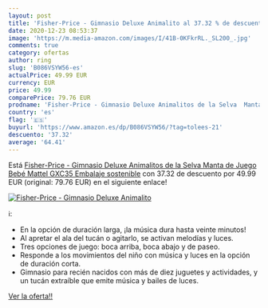 ```yaml
---
layout: post
title: 'Fisher-Price - Gimnasio Deluxe Animalito al 37.32 % de descuento'
date: 2020-12-23 08:53:37
image: 'https://m.media-amazon.com/images/I/41B-0KFkrRL._SL200_.jpg'
comments: true
category: ofertas
author: ring
slug: 'B086VSYW56-es'
actualPrice: 49.99 EUR
currency: EUR
price: 49.99
comparePrice: 79.76 EUR
prodname: 'Fisher-Price - Gimnasio Deluxe Animalitos de la Selva  Manta de Juego Bebé  Mattel GXC35   Embalaje sostenible'
country: 'es'
flag: '🇪🇸'
buyurl: 'https://www.amazon.es/dp/B086VSYW56/?tag=tolees-21'
descuento: '37.32'
average: '64.41'
---
```


Está [Fisher-Price - Gimnasio Deluxe Animalitos de la Selva  Manta de Juego Bebé  Mattel GXC35   Embalaje sostenible](https://www.amazon.es/dp/B086VSYW56/?tag=tolees-21) con 37.32 de descuento por 49.99 EUR (original: 79.76 EUR) en el siguiente enlace!

[![Fisher-Price - Gimnasio Deluxe Animalito](https://m.media-amazon.com/images/I/41B-0KFkrRL._SL200_.jpg)](https://www.amazon.es/dp/B086VSYW56/?tag=tolees-21)

ℹ️:

- En la opción de duración larga, ¡la música dura hasta veinte minutos!
- Al apretar el ala del tucán o agitarlo, se activan melodías y luces.
- Tres opciones de juego: boca arriba, boca abajo y de paseo.
- Responde a los movimientos del niño con música y luces en la opción de duración corta.
- Gimnasio para recién nacidos con más de diez juguetes y actividades, y un tucán extraíble que emite música y bailes de luces.

[Ver la oferta!!](https://www.amazon.es/dp/B086VSYW56/?tag=tolees-21)
